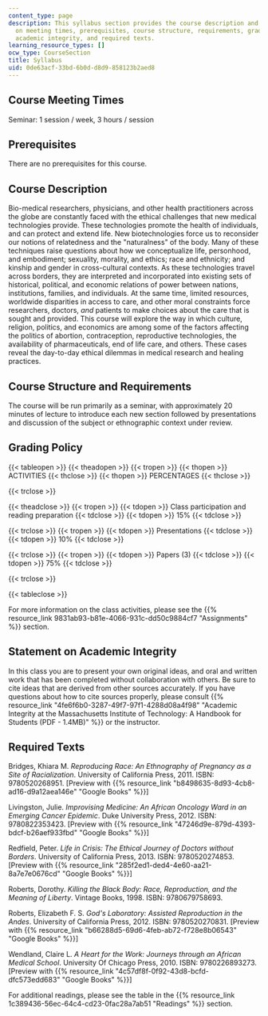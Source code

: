 ```yaml
---
content_type: page
description: This syllabus section provides the course description and information
  on meeting times, prerequisites, course structure, requirements, grading policy,
  academic integrity, and required texts.
learning_resource_types: []
ocw_type: CourseSection
title: Syllabus
uid: 0de63acf-33bd-6b0d-d8d9-858123b2aed8
---
```


Course Meeting Times
--------------------

Seminar: 1 session / week, 3 hours / session

Prerequisites
-------------

There are no prerequisites for this course.

Course Description
------------------

Bio-medical researchers, physicians, and other health practitioners across the globe are constantly faced with the ethical challenges that new medical technologies provide. These technologies promote the health of individuals, and can protect and extend life. New biotechnologies force us to reconsider our notions of relatedness and the "naturalness" of the body. Many of these techniques raise questions about how we conceptualize life, personhood, and embodiment; sexuality, morality, and ethics; race and ethnicity; and kinship and gender in cross-cultural contexts. As these technologies travel across borders, they are interpreted and incorporated into existing sets of historical, political, and economic relations of power between nations, institutions, families, and individuals. At the same time, limited resources, worldwide disparities in access to care, and other moral constraints force researchers, doctors, _and_ patients to make choices about the care that is sought and provided. This course will explore the way in which culture, religion, politics, and economics are among some of the factors affecting the politics of abortion, contraception, reproductive technologies, the availability of pharmaceuticals, end of life care, and others. These cases reveal the day-to-day ethical dilemmas in medical research and healing practices.

Course Structure and Requirements
---------------------------------

The course will be run primarily as a seminar, with approximately 20 minutes of lecture to introduce each new section followed by presentations and discussion of the subject or ethnographic context under review.

Grading Policy
--------------

{{< tableopen >}}
{{< theadopen >}}
{{< tropen >}}
{{< thopen >}}
ACTIVITIES
{{< thclose >}}
{{< thopen >}}
PERCENTAGES
{{< thclose >}}

{{< trclose >}}

{{< theadclose >}}
{{< tropen >}}
{{< tdopen >}}
Class participation and reading preparation
{{< tdclose >}}
{{< tdopen >}}
15%
{{< tdclose >}}

{{< trclose >}}
{{< tropen >}}
{{< tdopen >}}
Presentations
{{< tdclose >}}
{{< tdopen >}}
10%
{{< tdclose >}}

{{< trclose >}}
{{< tropen >}}
{{< tdopen >}}
Papers (3)
{{< tdclose >}}
{{< tdopen >}}
75%
{{< tdclose >}}

{{< trclose >}}

{{< tableclose >}}

For more information on the class activities, please see the {{% resource_link 9831ab93-b81e-4066-931c-dd50c9884cf7 "Assignments" %}} section.

Statement on Academic Integrity
-------------------------------

In this class you are to present your own original ideas, and oral and written work that has been completed without collaboration with others. Be sure to cite ideas that are derived from other sources accurately. If you have questions about how to cite sources properly, please consult {{% resource_link "4fe6f6b0-3287-49f7-97f1-4288d08a4f98" "Academic Integrity at the Massachusetts Institute of Technology: A Handbook for Students (PDF - 1.4MB)" %}} or the instructor.

Required Texts
--------------

Bridges, Khiara M. _Reproducing Race: An Ethnography of Pregnancy as a Site of Racialization_. University of California Press, 2011. ISBN: 9780520268951. \[Preview with {{% resource_link "b8498635-8d93-4cb8-ad16-d9a12aea146e" "Google Books" %}}\]

Livingston, Julie. _Improvising Medicine: An African Oncology Ward in an Emerging Cancer Epidemic_. Duke University Press, 2012. ISBN: 9780822353423. \[Preview with {{% resource_link "47246d9e-879d-4393-bdcf-b26aef933fbd" "Google Books" %}}\]

Redfield, Peter. _Life in Crisis: The Ethical Journey of Doctors without Borders_. University of California Press, 2013. ISBN: 9780520274853. \[Preview with {{% resource_link "285f2ed1-ded4-4e60-aa21-8a7e7e0676cd" "Google Books" %}}\]

Roberts, Dorothy. _Killing the Black Body: Race, Reproduction, and the Meaning of Liberty_. Vintage Books, 1998. ISBN: 9780679758693.

Roberts, Elizabeth F. S. _God's Laboratory: Assisted Reproduction in the Andes_. University of California Press, 2012. ISBN: 9780520270831. \[Preview with {{% resource_link "b66288d5-69d6-4feb-ab72-f728e8b06543" "Google Books" %}}\]

Wendland, Claire L. _A Heart for the Work: Journeys through an African Medical School_. University Of Chicago Press, 2010. ISBN: 9780226893273. \[Preview with {{% resource_link "4c57df8f-0f92-43d8-bcfd-dfc573edd683" "Google Books" %}}\]

For additional readings, please see the table in the {{% resource_link 1c389436-56ec-64c4-cd23-0fac28a7ab51 "Readings" %}} section.
